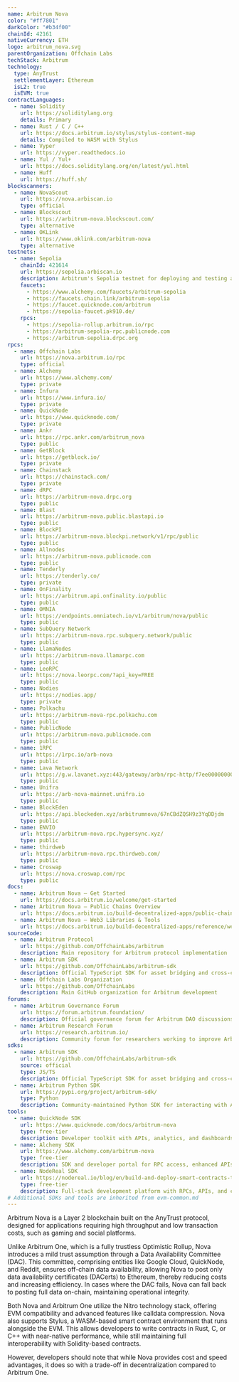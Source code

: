 ```yaml
---
name: Arbitrum Nova
color: "#ff7801"
darkColor: "#b34f00"
chainId: 42161
nativeCurrency: ETH
logo: arbitrum_nova.svg
parentOrganization: Offchain Labs
techStack: Arbitrum
technology:
  type: AnyTrust
  settlementLayer: Ethereum
  isL2: true
  isEVM: true
contractLanguages:
  - name: Solidity
    url: https://soliditylang.org
    details: Primary
  - name: Rust / C / C++
    url: https://docs.arbitrum.io/stylus/stylus-content-map
    details: Compiled to WASM with Stylus
  - name: Vyper
    url: https://vyper.readthedocs.io
  - name: Yul / Yul+
    url: https://docs.soliditylang.org/en/latest/yul.html
  - name: Huff
    url: https://huff.sh/
blockscanners:
  - name: NovaScout
    url: https://nova.arbiscan.io
    type: official
  - name: Blockscout
    url: https://arbitrum-nova.blockscout.com/
    type: alternative
  - name: OKLink
    url: https://www.oklink.com/arbitrum-nova
    type: alternative
testnets:
  - name: Sepolia
    chainId: 421614
    url: https://sepolia.arbiscan.io
    description: Arbitrum's Sepolia testnet for deploying and testing applications on Arbitrum Nova.
    faucets: 
      - https://www.alchemy.com/faucets/arbitrum-sepolia
      - https://faucets.chain.link/arbitrum-sepolia
      - https://faucet.quicknode.com/arbitrum
      - https://sepolia-faucet.pk910.de/
    rpcs:
      - https://sepolia-rollup.arbitrum.io/rpc
      - https://arbitrum-sepolia-rpc.publicnode.com
      - https://arbitrum-sepolia.drpc.org
rpcs:
  - name: Offchain Labs
    url: https://nova.arbitrum.io/rpc
    type: official
  - name: Alchemy
    url: https://www.alchemy.com/
    type: private
  - name: Infura
    url: https://www.infura.io/
    type: private
  - name: QuickNode
    url: https://www.quicknode.com/
    type: private
  - name: Ankr
    url: https://rpc.ankr.com/arbitrum_nova
    type: public
  - name: GetBlock
    url: https://getblock.io/
    type: private
  - name: Chainstack
    url: https://chainstack.com/
    type: private
  - name: dRPC
    url: https://arbitrum-nova.drpc.org
    type: public
  - name: Blast
    url: https://arbitrum-nova.public.blastapi.io
    type: public
  - name: BlockPI
    url: https://arbitrum-nova.blockpi.network/v1/rpc/public
    type: public
  - name: Allnodes
    url: https://arbitrum-nova.publicnode.com
    type: public
  - name: Tenderly
    url: https://tenderly.co/
    type: private
  - name: OnFinality
    url: https://arbitrum.api.onfinality.io/public
    type: public
  - name: OMNIA
    url: https://endpoints.omniatech.io/v1/arbitrum/nova/public
    type: public
  - name: SubQuery Network
    url: https://arbitrum-nova.rpc.subquery.network/public
    type: public
  - name: LlamaNodes
    url: https://arbitrum-nova.llamarpc.com
    type: public
  - name: LeoRPC
    url: https://nova.leorpc.com/?api_key=FREE
    type: public
  - name: Nodies
    url: https://nodies.app/
    type: private
  - name: Polkachu
    url: https://arbitrum-nova-rpc.polkachu.com
    type: public
  - name: PublicNode
    url: https://arbitrum-nova.publicnode.com
    type: public
  - name: 1RPC
    url: https://1rpc.io/arb-nova
    type: public
  - name: Lava Network
    url: https://g.w.lavanet.xyz:443/gateway/arbn/rpc-http/f7ee0000000000000000000000000000
    type: public
  - name: Unifra
    url: https://arb-nova-mainnet.unifra.io
    type: public
  - name: BlockEden
    url: https://api.blockeden.xyz/arbitrumnova/67nCBdZQSH9z3YqDDjdm
    type: public
  - name: ENVIO
    url: https://arbitrum-nova.rpc.hypersync.xyz/
    type: public
  - name: thirdweb
    url: https://arbitrum-nova.rpc.thirdweb.com/
    type: public
  - name: Croswap
    url: https://nova.croswap.com/rpc
    type: public
docs:
  - name: Arbitrum Nova – Get Started
    url: https://docs.arbitrum.io/welcome/get-started
  - name: Arbitrum Nova – Public Chains Overview
    url: https://docs.arbitrum.io/build-decentralized-apps/public-chains#arbitrum-nova
  - name: Arbitrum Nova – Web3 Libraries & Tools
    url: https://docs.arbitrum.io/build-decentralized-apps/reference/web3-libraries-tools
sourceCode:
  - name: Arbitrum Protocol
    url: https://github.com/OffchainLabs/arbitrum
    description: Main repository for Arbitrum protocol implementation
  - name: Arbitrum SDK
    url: https://github.com/OffchainLabs/arbitrum-sdk
    description: Official TypeScript SDK for asset bridging and cross-chain messaging
  - name: Offchain Labs Organization
    url: https://github.com/OffchainLabs
    description: Main GitHub organization for Arbitrum development
forums:
  - name: Arbitrum Governance Forum
    url: https://forum.arbitrum.foundation/
    description: Official governance forum for Arbitrum DAO discussions and proposals
  - name: Arbitrum Research Forum
    url: https://research.arbitrum.io/
    description: Community forum for researchers working to improve Arbitrum
sdks:
  - name: Arbitrum SDK
    url: https://github.com/OffchainLabs/arbitrum-sdk
    source: official
    type: JS/TS
    description: Official TypeScript SDK for asset bridging and cross-chain messaging on Arbitrum networks.
  - name: Arbitrum Python SDK
    url: https://pypi.org/project/arbitrum-sdk/
    type: Python
    description: Community-maintained Python SDK for interacting with Arbitrum chains, supporting asset bridging and messaging.
tools:
  - name: QuickNode SDK
    url: https://www.quicknode.com/docs/arbitrum-nova
    type: free-tier
    description: Developer toolkit with APIs, analytics, and dashboards for building apps on Arbitrum Nova.
  - name: Alchemy SDK
    url: https://www.alchemy.com/arbitrum-nova
    type: free-tier
    description: SDK and developer portal for RPC access, enhanced APIs, contract tracing, and debugging tools for Arbitrum Nova.
  - name: NodeReal SDK
    url: https://nodereal.io/blog/en/build-and-deploy-smart-contracts-to-arbitrum-nova-through-nodereal-api-service/
    type: free-tier
    description: Full-stack development platform with RPCs, APIs, and contract analytics for scaling on Arbitrum Nova.
# Additional SDKs and tools are inherited from evm-common.md
---
```


Arbitrum Nova is a Layer 2 blockchain built on the AnyTrust protocol, designed for applications requiring high throughput and low transaction costs, such as gaming and social platforms.

Unlike Arbitrum One, which is a fully trustless Optimistic Rollup, Nova introduces a mild trust assumption through a Data Availability Committee (DAC). This committee, comprising entities like Google Cloud, QuickNode, and Reddit, ensures off-chain data availability, allowing Nova to post only data availability certificates (DACerts) to Ethereum, thereby reducing costs and increasing efficiency. In cases where the DAC fails, Nova can fall back to posting full data on-chain, maintaining operational integrity.

Both Nova and Arbitrum One utilize the Nitro technology stack, offering EVM compatibility and advanced features like calldata compression. Nova also supports Stylus, a WASM-based smart contract environment that runs alongside the EVM. This allows developers to write contracts in Rust, C, or C++ with near-native performance, while still maintaining full interoperability with Solidity-based contracts.

However, developers should note that while Nova provides cost and speed advantages, it does so with a trade-off in decentralization compared to Arbitrum One.
